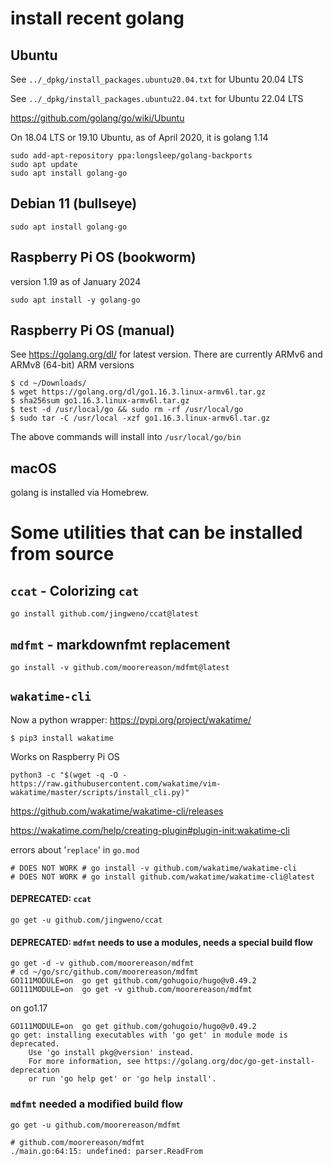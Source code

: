 install recent golang
=====================

Ubuntu
------

See `../_dpkg/install_packages.ubuntu20.04.txt` for Ubuntu 20.04 LTS

See `../_dpkg/install_packages.ubuntu22.04.txt` for Ubuntu 22.04 LTS

https://github.com/golang/go/wiki/Ubuntu

On 18.04 LTS or 19.10 Ubuntu, as of April 2020, it is golang 1.14

```
sudo add-apt-repository ppa:longsleep/golang-backports
sudo apt update
sudo apt install golang-go
```

Debian 11 (bullseye)
--------------------

```shell
sudo apt install golang-go
```

Raspberry Pi OS (bookworm)
---------------

version 1.19  as of January 2024

```shell
sudo apt install -y golang-go
```

Raspberry Pi OS (manual)
---------------

See https://golang.org/dl/ for latest version. There are currently ARMv6 and ARMv8 (64-bit) ARM versions

```console
$ cd ~/Downloads/
$ wget https://golang.org/dl/go1.16.3.linux-armv6l.tar.gz
$ sha256sum go1.16.3.linux-armv6l.tar.gz
$ test -d /usr/local/go && sudo rm -rf /usr/local/go
$ sudo tar -C /usr/local -xzf go1.16.3.linux-armv6l.tar.gz
```

The above commands will install into `/usr/local/go/bin`

macOS
-----

golang is installed via Homebrew.

Some utilities that can be installed from source
================================================

`ccat` - Colorizing `cat`
-------------------------

```shell
go install github.com/jingweno/ccat@latest
```

`mdfmt` - markdownfmt replacement
---------------------------------

```shell
go install -v github.com/moorereason/mdfmt@latest
```

## `wakatime-cli`

Now a python wrapper: <https://pypi.org/project/wakatime/>


```console
$ pip3 install wakatime
```

Works on Raspberry Pi OS

```
python3 -c "$(wget -q -O - https://raw.githubusercontent.com/wakatime/vim-wakatime/master/scripts/install_cli.py)"
```

<https://github.com/wakatime/wakatime-cli/releases>

<https://wakatime.com/help/creating-plugin#plugin-init:wakatime-cli>

errors about '`replace`' in `go.mod`

```shell
# DOES NOT WORK # go install -v github.com/wakatime/wakatime-cli
# DOES NOT WORK # go install github.com/wakatime/wakatime-cli@latest
```



#### DEPRECATED: `ccat`

```shell
go get -u github.com/jingweno/ccat
```

#### DEPRECATED: `mdfmt` needs to use a modules, needs a special build flow

```shell
go get -d -v github.com/moorereason/mdfmt
# cd ~/go/src/github.com/moorereason/mdfmt
GO111MODULE=on  go get github.com/gohugoio/hugo@v0.49.2
GO111MODULE=on  go get -v github.com/moorereason/mdfmt
```

on go1.17

```
GO111MODULE=on  go get github.com/gohugoio/hugo@v0.49.2
go get: installing executables with 'go get' in module mode is deprecated.
	Use 'go install pkg@version' instead.
	For more information, see https://golang.org/doc/go-get-install-deprecation
	or run 'go help get' or 'go help install'.
```

### `mdfmt` needed a modified build flow

```
go get -u github.com/moorereason/mdfmt

# github.com/moorereason/mdfmt
./main.go:64:15: undefined: parser.ReadFrom
```
